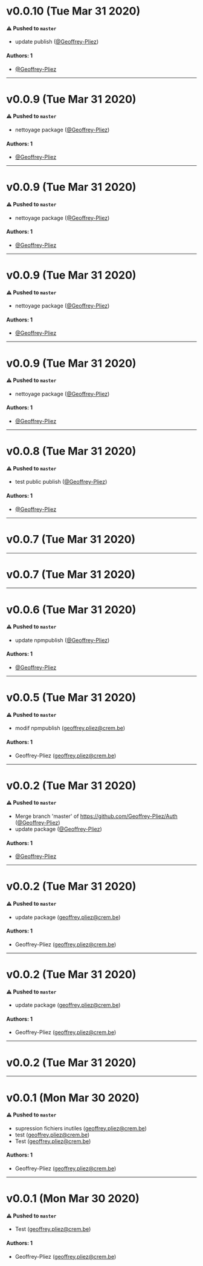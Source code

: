 # v0.0.10 (Tue Mar 31 2020)

#### ⚠️  Pushed to `master`

- update publish ([@Geoffrey-Pliez](https://github.com/Geoffrey-Pliez))

#### Authors: 1

- [@Geoffrey-Pliez](https://github.com/Geoffrey-Pliez)

---

# v0.0.9 (Tue Mar 31 2020)

#### ⚠️  Pushed to `master`

- nettoyage package ([@Geoffrey-Pliez](https://github.com/Geoffrey-Pliez))

#### Authors: 1

- [@Geoffrey-Pliez](https://github.com/Geoffrey-Pliez)

---

# v0.0.9 (Tue Mar 31 2020)

#### ⚠️  Pushed to `master`

- nettoyage package ([@Geoffrey-Pliez](https://github.com/Geoffrey-Pliez))

#### Authors: 1

- [@Geoffrey-Pliez](https://github.com/Geoffrey-Pliez)

---

# v0.0.9 (Tue Mar 31 2020)

#### ⚠️  Pushed to `master`

- nettoyage package ([@Geoffrey-Pliez](https://github.com/Geoffrey-Pliez))

#### Authors: 1

- [@Geoffrey-Pliez](https://github.com/Geoffrey-Pliez)

---

# v0.0.9 (Tue Mar 31 2020)

#### ⚠️  Pushed to `master`

- nettoyage package ([@Geoffrey-Pliez](https://github.com/Geoffrey-Pliez))

#### Authors: 1

- [@Geoffrey-Pliez](https://github.com/Geoffrey-Pliez)

---

# v0.0.8 (Tue Mar 31 2020)

#### ⚠️  Pushed to `master`

- test public publish ([@Geoffrey-Pliez](https://github.com/Geoffrey-Pliez))

#### Authors: 1

- [@Geoffrey-Pliez](https://github.com/Geoffrey-Pliez)

---

# v0.0.7 (Tue Mar 31 2020)



---

# v0.0.7 (Tue Mar 31 2020)



---

# v0.0.6 (Tue Mar 31 2020)

#### ⚠️  Pushed to `master`

- update npmpublish ([@Geoffrey-Pliez](https://github.com/Geoffrey-Pliez))

#### Authors: 1

- [@Geoffrey-Pliez](https://github.com/Geoffrey-Pliez)

---

# v0.0.5 (Tue Mar 31 2020)

#### ⚠️  Pushed to `master`

- modif npmpublish (geoffrey.pliez@crem.be)

#### Authors: 1

- Geoffrey-Pliez (geoffrey.pliez@crem.be)

---

# v0.0.2 (Tue Mar 31 2020)

#### ⚠️  Pushed to `master`

- Merge branch 'master' of https://github.com/Geoffrey-Pliez/Auth ([@Geoffrey-Pliez](https://github.com/Geoffrey-Pliez))
- update package ([@Geoffrey-Pliez](https://github.com/Geoffrey-Pliez))

#### Authors: 1

- [@Geoffrey-Pliez](https://github.com/Geoffrey-Pliez)

---

# v0.0.2 (Tue Mar 31 2020)

#### ⚠️  Pushed to `master`

- update package (geoffrey.pliez@crem.be)

#### Authors: 1

- Geoffrey-Pliez (geoffrey.pliez@crem.be)

---

# v0.0.2 (Tue Mar 31 2020)

#### ⚠️  Pushed to `master`

- update package (geoffrey.pliez@crem.be)

#### Authors: 1

- Geoffrey-Pliez (geoffrey.pliez@crem.be)

---

# v0.0.2 (Tue Mar 31 2020)



---

# v0.0.1 (Mon Mar 30 2020)

#### ⚠️  Pushed to `master`

- supression fichiers inutiles (geoffrey.pliez@crem.be)
- test (geoffrey.pliez@crem.be)
- Test (geoffrey.pliez@crem.be)

#### Authors: 1

- Geoffrey-Pliez (geoffrey.pliez@crem.be)

---

# v0.0.1 (Mon Mar 30 2020)

#### ⚠️  Pushed to `master`

- Test (geoffrey.pliez@crem.be)

#### Authors: 1

- Geoffrey-Pliez (geoffrey.pliez@crem.be)
